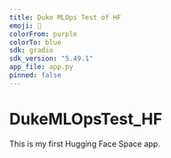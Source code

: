 ```yaml
---
title: Duke MLOps Test of HF
emoji: 🚀
colorFrom: purple
colorTo: blue
sdk: gradio
sdk_version: "5.49.1"
app_file: app.py
pinned: false
---
```


# DukeMLOpsTest_HF
This is my first Hugging Face Space app.
